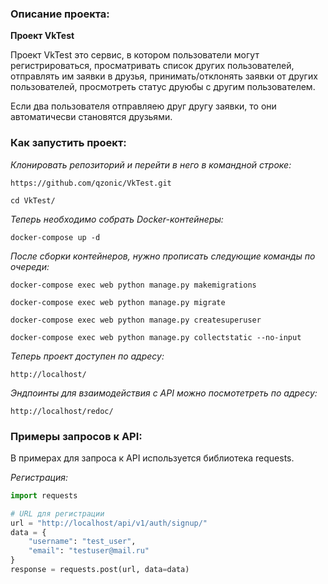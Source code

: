 ### Описание проекта:

**Проект VkTest**

Проект VkTest это сервис, в котором пользователи могут регистрироваться,
просматривать список других пользователей, отправлять им заявки в друзья,
принимать/отклонять заявки от других пользователей, просмотреть статус
друюбы с другим пользователем. 

Если два пользователя отправляею
друг другу заявки, то они автоматичесви становятся друзьями.

### Как запустить проект:

*Клонировать репозиторий и перейти в него в командной строке:*
```
https://github.com/qzonic/VkTest.git
```
```
cd VkTest/
```

*Теперь необходимо собрать Docker-контейнеры:*
```
docker-compose up -d
```

*После сборки контейнеров, нужно прописать следующие команды по очереди:*
```
docker-compose exec web python manage.py makemigrations
```

```
docker-compose exec web python manage.py migrate
```

```
docker-compose exec web python manage.py createsuperuser
```

```
docker-compose exec web python manage.py collectstatic --no-input
```

*Теперь проект доступен по адресу:*
```
http://localhost/
```

*Эндпоинты для взаимодействия с API можно посмотетреть по адресу:*
```
http://localhost/redoc/
```

### Примеры запросов к API:
В примерах для запроса к API используется библиотека requests.

*Регистрация:*
```python
import requests

# URL для регистрации
url = "http://localhost/api/v1/auth/signup/"
data = {
    "username": "test_user",
    "email": "testuser@mail.ru"
}
response = requests.post(url, data=data)
```
